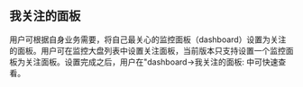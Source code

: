 ## 我关注的面板
用户可根据自身业务需要，将自己最关心的监控面板（dashboard）设置为关注的面板。用户可在监控大盘列表中设置关注面板，当前版本只支持设置一个监控面板为关注面板。设置完成之后，用户在"dashboard->我关注的面板: 中可快速查看。
